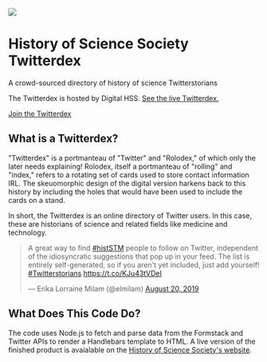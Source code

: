 ![](https://digital.hssonline.org/wp-content/uploads/2019/08/Twitterdex-Meta-Tag-Image-2019-08.jpg)

# History of Science Society Twitterdex
A crowd-sourced directory of history of science Twitterstorians

The Twitterdex is hosted by Digital HSS. [See the live Twitterdex.](https://digital.hssonline.org/twitterdex)

[Join the Twitterdex](https://hssonline.formstack.com/forms/twitterdex)

## What is a Twitterdex?
"Twitterdex" is a portmanteau of "Twitter" and "Rolodex," of which only the later needs explaining! Rolodex, itself a portmanteau of "rolling" and "index," refers to a rotating set of cards used to store contact information IRL. The skeuomorphic design of the digital version harkens back to this history by including the holes that would have been used to include the cards on a stand.

In short, the Twitterdex is an online directory of Twitter users. In this case, these are historians of science and related fields like medicine and technology.

<blockquote class="twitter-tweet"><p lang="en" dir="ltr">A great way to find <a href="https://twitter.com/hashtag/histSTM?src=hash&amp;ref_src=twsrc%5Etfw">#histSTM</a> people to follow on Twitter, independent of the idiosyncratic suggestions that pop up in your feed. The list is entirely self-generated, so if you aren&#39;t yet included, just add yourself! <a href="https://twitter.com/hashtag/Twitterstorians?src=hash&amp;ref_src=twsrc%5Etfw">#Twitterstorians</a> <a href="https://t.co/KJu43tVDeI">https://t.co/KJu43tVDeI</a></p>&mdash; Erika Lorraine Milam (@elmilam) <a href="https://twitter.com/elmilam/status/1163881218766757894?ref_src=twsrc%5Etfw">August 20, 2019</a></blockquote>

## What Does This Code Do?
The code uses Node.js to fetch and parse data from the Formstack and Twitter APIs to render a Handlebars template to HTML. A live version of the finished product is avaialable on the [History of Science Society's website](https://hssonline.formstack.com/forms/twitterdex).

